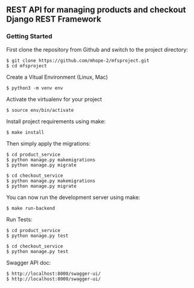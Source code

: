 ## REST API for managing products and checkout Django REST Framework

### Getting Started

First clone the repository from Github and switch to the project directory:

    $ git clone https://github.com/mhope-2/mfsproject.git
    $ cd mfsproject
    
Create a Vitual Environment (Linux, Mac)

    $ python3 -m venv env

Activate the virtualenv for your project

    $ source env/bin/activate
    
Install project requirements using make:

    $ make install
    
    
Then simply apply the migrations:

    $ cd product_service
    $ python manage.py makemigrations
    $ python manage.py migrate

    $ cd checkout_service
    $ python manage.py makemigrations
    $ python manage.py migrate

    

You can now run the development server using make:

    $ make run-backend

Run Tests:

    $ cd product_service
    $ python manage.py test

    $ cd checkout_service
    $ python manage.py test 


Swagger API doc:

    $ http://localhost:8000/swagger-ui/
    $ http://localhost:8000/swagger-ui/